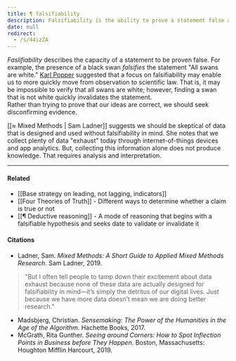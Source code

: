 ```yaml
---
title: ¶ falsifiability
description: Falsifiability is the ability to prove a statement false and helps turn observations into scientific laws by seeking disconfirming evidence rather than just confirming data.
date: null
redirect:
  - /s/44izZA
---
```


_Faslifiability_ describes the capacity of a statement to be proven false. For example, the presence of a black swan _falsifies_ the statement "All swans are white." [Karl Popper](https://publish.obsidian.md/mobydiction/Karl+Popper) suggested that a focus on falsifiability may enable us to more quickly move from observation to scientific law. That is, it may be impossible to verify that all swans are white; however, finding a swan that is not white quickly invalidates the statement.  
Rather than trying to prove that our ideas are correct, we should seek disconfirming evidence.

[[≈ Mixed Methods | Sam Ladner]] suggests we should be skeptical of data that is designed and used without falsifiability in mind. She notes that we collect plenty of data "exhaust" today through internet-of-things devices and app analytics. But, collecting this information alone does not produce knowledge. That requires analysis and interpretation.

---

#### Related

- [[Base strategy on leading, not lagging, indicators]]
- [[Four Theories of Truth]] - Different ways to determine whether a claim is true or not
- [[¶ Deductive reasoning]] - A mode of reasoning that begins with a falsifiable hypothesis and seeks date to validate or invalidate it

#### Citations

- Ladner, Sam. _Mixed Methods: A Short Guide to Applied Mixed Methods Research_. Sam Ladner, 2019.

> "But I often tell people to tamp down their excitement about data exhaust because none of these data are actually designed for falsifiability in mind—it’s simply the detritus of our digital lives. Just because we have more data doesn’t mean we are doing better research."

- Madsbjerg, Christian. _Sensemaking: The Power of the Humanities in the Age of the Algorithm_. Hachette Books, 2017.
- McGrath, Rita Gunther. _Seeing around Corners: How to Spot Inflection Points in Business before They Happen_. Boston, Massachusetts: Houghton Mifflin Harcourt, 2019.
